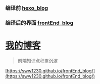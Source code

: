 ### 编译前 [hexo_blog](https://github.com/sww1230/hexo_blog)
### 编译后的界面 [frontEnd_blog](https://github.com/sww1230/frontEnd_blog)

# [我的博客](https://sww1230.github.io/frontEnd_blog/)
> 前端知识点积累沉淀

[https://sww1230.github.io/frontEnd_blog/](https://sww1230.github.io/frontEnd_blog/)
